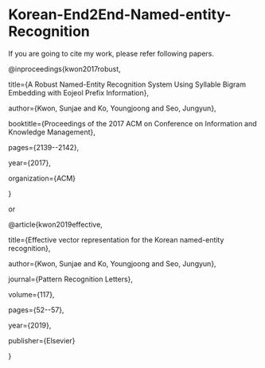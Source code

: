 # Korean-End2End-Named-entity-Recognition

If you are going to cite my work, please refer following papers.

@inproceedings{kwon2017robust,

  title={A Robust Named-Entity Recognition System Using Syllable Bigram Embedding with Eojeol Prefix Information},

  author={Kwon, Sunjae and Ko, Youngjoong and Seo, Jungyun},

  booktitle={Proceedings of the 2017 ACM on Conference on Information and Knowledge Management},

  pages={2139--2142},

  year={2017},

  organization={ACM}

}

or 

@article{kwon2019effective,

  title={Effective vector representation for the Korean named-entity recognition},

  author={Kwon, Sunjae and Ko, Youngjoong and Seo, Jungyun},

  journal={Pattern Recognition Letters},

  volume={117},

  pages={52--57},

  year={2019},

  publisher={Elsevier}

}
